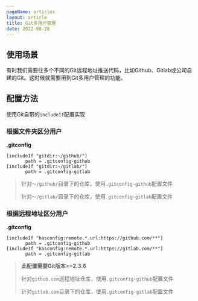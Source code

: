 ```yaml
---
pageName: articles
layout: article
title: Git多用户管理
date: 2022-08-28
---
```


## 使用场景

有时我们需要往多个不同的Git远程地址推送代码，比如Github、Gitlab或公司自建的Git。这时候就需要用到Git多用户管理的功能。



## 配置方法

使用Git自带的`includeIf`配置实现

### 根据文件夹区分用户

**.gitconfig**

```
[includeIf "gitdir:~/github/"]
       path = .gitconfig-github
[includeIf "gitdir:~/gitlab/"]
       path = .gitconfig-gitlab       
```

> 针对`～/github/`目录下的仓库，使用`.gitconfig-github`配置文件
>
> 针对`～/gitlab/`目录下的仓库，使用`.gitconfig-gitlab`配置文件

### 根据远程地址区分用户

**.gitconfig**

```
[includeIf "hasconfig:remote.*.url:https://github.com/**"]
       path = .gitconfig-github
[includeIf "hasconfig:remote.*.url:https://gitlab.com/**"]
       path = .gitconfig-gitlab   
```

> **此配置需要Git版本>=2.3.6**
>
> 针对`github.com`远程地址仓库，使用`.gitconfig-github`配置文件
>
> 针对`gitlab.com`目录下的仓库，使用`.gitconfig-gitlab`配置文件
